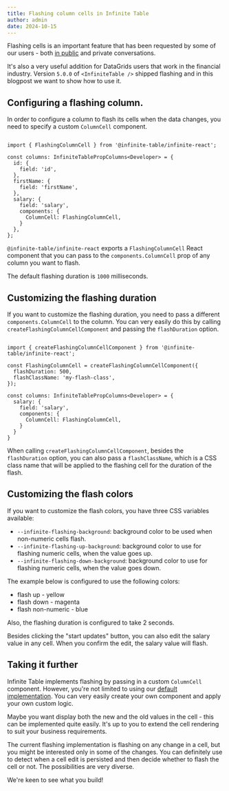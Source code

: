 ```yaml
---
title: Flashing column cells in Infinite Table
author: admin
date: 2024-10-15
---
```


Flashing cells is an important feature that has been requested by some of our users - both [in public](https://github.com/infinite-table/infinite-react/issues/250) and private conversations.

It's also a very useful addition for DataGrids users that work in the financial industry. Version `5.0.0` of `<InfiniteTable />` shipped flashing and in this blogpost we want to show how to use it.

## Configuring a flashing column.

In order to configure a column to flash its cells when the data changes, you need to specify a custom `ColumnCell` component.

```tsx {14}

import { FlashingColumnCell } from '@infinite-table/infinite-react';

const columns: InfiniteTablePropColumns<Developer> = {
  id: {
    field: 'id',
  },
  firstName: {
    field: 'firstName',
  },
  salary: {
    field: 'salary',
    components: {
      ColumnCell: FlashingColumnCell,
    }
  },
};
```

`@infinite-table/infinite-react` exports a `FlashingColumnCell` React component that you can pass to the `components.ColumnCell` prop of any column you want to flash.


<CSEmbed id="infinite-flashing-lnf83g" code={false} />

<Note>

The default flashing duration is `1000` milliseconds.

</Note>

## Customizing the flashing duration

If you want to customize the flashing duration, you need to pass a different `components.ColumnCell` to the column. You can very easily do this by calling `createFlashingColumnCellComponent` and passing the `flashDuration` option.

```tsx

import { createFlashingColumnCellComponent } from '@infinite-table/infinite-react';

const FlashingColumnCell = createFlashingColumnCellComponent({
  flashDuration: 500,
  flashClassName: 'my-flash-class',
});

const columns: InfiniteTablePropColumns<Developer> = {
  salary: {
    field: 'salary',
    components: {
      ColumnCell: FlashingColumnCell,
    }
  }
}
```

<Note>

When calling `createFlashingColumnCellComponent`, besides the `flashDuration` option, you can also pass a `flashClassName`, which is a CSS class name that will be applied to the flashing cell for the duration of the flash.

</Note>

## Customizing the flash colors

If you want to customize the flash colors, you have three CSS variables available: 

- `--infinite-flashing-background`: background color to be used when non-numeric cells flash.
- `--infinite-flashing-up-background`: background color to use for flashing numeric cells, when the value goes up.
- `--infinite-flashing-down-background`: background color to use for flashing numeric cells, when the value goes down.

The example below is configured to use the following colors:
 - flash up - yellow
 - flash down - magenta
 - flash non-numeric - blue

Also, the flashing duration is configured to take 2 seconds.

<Note>

Besides clicking the "start updates" button, you can also edit the salary value in any cell. When you confirm the edit, the salary value will flash.

</Note>

<CSEmbed title="Flashing takes 2s and has custom colors" id="infinite-flashing-forked-fpjrsg?workspaceId=cf52b898-10a5-4d0b-833f-96a3a9220dc5" code={false} />

## Taking it further

Infinite Table implements flashing by passing in a custom `ColumnCell` component. However, you're not limited to using our [default implementation](https://github.com/infinite-table/infinite-react/blob/master/source/src/components/InfiniteTable/components/InfiniteTableRow/FlashingColumnCell.tsx). You can very easily create your own component and apply your own custom logic.

Maybe you want display both the new and the old values in the cell - this can be implemented quite easily. It's up to you to extend the cell rendering to suit your business requirements.

The current flashing implementation is flashing on any change in a cell, but you might be interested only in some of the changes. You can definitely use <PropLink name="onEditPersistSuccess" /> to detect when a cell edit is persisted and then decide whether to flash the cell or not. The possibilities are very diverse.

We're keen to see what you build!




